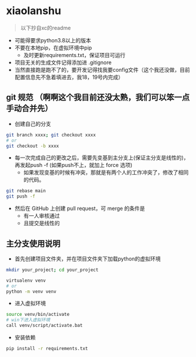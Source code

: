 # xiaolanshu

> 以下抄自xc的readme

- 可能得要求python3.8以上的版本
- 不要在本地pip，在虚拟环境中pip
  - 及时更新requirements.txt，保证项目可运行
- 项目无关的生成文件记得添加进 .gitignore
- 当然直接跑是跑不了的，要开发记得找我要config文件（这个我还没做，目前配置信息先不急着填进去，我18，19号内完成）

## git 规范 （啊啊这个我目前还没太熟，我们可以笨一点手动合并先）

- 创建自己的分支

```bash
git branch xxxx; git checkout xxxx
# or
git checkout -b xxxx
```

- 每一次完成自己的更改之后，需要先变基到主分支上(保证主分支是线性的)，再发起push -f (如果push不上，就加上 force 选项)
  - 如果发现变基的时候有冲突，那就是有两个人的工作冲突了，修改了相同的代码。

```bash
git rebase main
git push -f
```

- 然后在 GitHub 上创建 pull request，可 merge 的条件是
  - 有一人审核通过
  - 且提交是线性的

## 主分支使用说明

- 首先创建项目文件夹，并在项目文件夹下加载python的虚拟环境

```bash
mkdir your_project; cd your_project

virtualenv venv
# or
python -m venv venv
```

- 进入虚拟环境

```bash
source venv/bin/activate
# win下进入虚拟环境
call venv/script/activate.bat
```

- 安装依赖

```bash
pip install -r requirements.txt
```